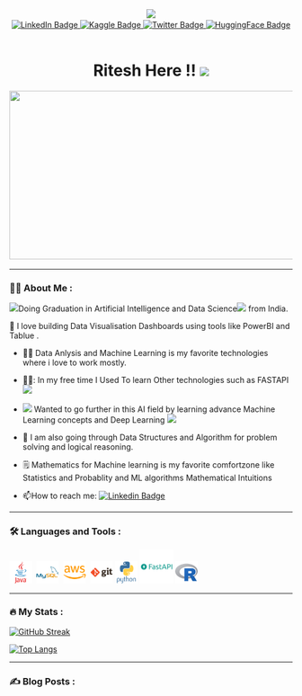 <div id="header" align="center">
  <img src="https://media.giphy.com/media/M9gbBd9nbDrOTu1Mqx/giphy.gif" width="100"/>
</div>


<div id="badges" align="center">
  <a href="linkedin.com/in/ritesh-t-aa1a70205">
    <img src="https://img.shields.io/badge/LinkedIn-blue?style=for-the-badge&logo=linkedin&logoColor=white" alt="LinkedIn Badge"/>
  </a>
  <a href="https://www.kaggle.com/ritesh0015">
    <img src="https://img.shields.io/badge/Kaggle-blue?style=for-the-badge&logo=KAGGLE&logoColor=white" alt="Kaggle Badge"/>
  </a>
  <a href="[your-twitter-URL](https://twitter.com/ritz_0015)">
    <img src="https://img.shields.io/badge/Twitter-blue?style=for-the-badge&logo=twitter&logoColor=white" alt="Twitter Badge"/>
  </a>
  <a href="https://huggingface.co/Ritesh015">
    <img src="https://img.shields.io/badge/Hugging Face-gold?style=for-the-badge&logo=huggingface&logoColor=black" alt="HuggingFace Badge"/>
  </a>
</div>

<div id="header" align="center">
  <img src="https://komarev.com/ghpvc/?username=your-github-username&style=flat-square&color=blue" alt=""/>
</div>


<div id="header" align="center">
  <h1>
  Ritesh Here !! 
  <img src="https://media.giphy.com/media/hvRJCLFzcasrR4ia7z/giphy.gif" width="30px"/>
</h1>
</div>


<div align="center">
  <img src="https://media.giphy.com/media/dWesBcTLavkZuG35MI/giphy.gif" width="600" height="300"/>
</div>

---

### :man_technologist: About Me :


<img src="https://media.giphy.com/media/2uw4pRauXH8GBjBE1P/giphy.gif" width="30">Doing Graduation in Artificial Intelligence and Data Science<img src="https://media.giphy.com/media/WUlplcMpOCEmTGBtBW/giphy.gif" width="30"> from India.

:telescope: I love building Data Visualisation Dashboards using tools like PowerBI and Tablue .

- 👨‍💻 Data Anlysis and Machine Learning is my favorite technologies where i love to work mostly.
 
- 🕵️‍♂️: In my free time I Used To learn Other technologies such as FASTAPI <img src="https://seeklogo.com/images/F/fastapi-logo-541BAA112F-seeklogo.com.png" width="20">

- <img src="https://media.giphy.com/media/VZV471U1wUShjcsMlE/giphy.gif" width="30"> Wanted to go further in this AI field by learning advance Machine Learning concepts and Deep Learning <img src="https://media.giphy.com/media/VZV471U1wUShjcsMlE/giphy.gif" width="30">

- 📓 I am also going through Data Structures and Algorithm for problem solving and logical reasoning.

- 🗒️ Mathematics for Machine learning is my favorite comfortzone like Statistics and Probablity and ML algorithms Mathematical Intuitions

- :mailbox:How to reach me: [![Linkedin Badge](https://img.shields.io/badge/LinkedIn-blue?style=flat&logo=Linkedin&logoColor=white)](linkedin.com/in/ritesh-tambe-aa1a70205)


---

### :hammer_and_wrench: Languages and Tools :
<div>
  <img src="https://github.com/devicons/devicon/blob/master/icons/java/java-original-wordmark.svg" title="Java" alt="Java" width="40" height="40"/>&nbsp;
  <img src="https://github.com/devicons/devicon/blob/master/icons/mysql/mysql-original-wordmark.svg" title="MySQL"  alt="MySQL" width="40" height="40"/>&nbsp;
  <img src="https://github.com/devicons/devicon/blob/master/icons/amazonwebservices/amazonwebservices-plain-wordmark.svg" title="AWS" alt="AWS" width="40" height="40"/>&nbsp;
  <img src="https://github.com/devicons/devicon/blob/master/icons/git/git-original-wordmark.svg" title="Git" **alt="Git" width="40" height="40"/>
  <img src="https://raw.githubusercontent.com/devicons/devicon/1119b9f84c0290e0f0b38982099a2bd027a48bf1/icons/python/python-original-wordmark.svg" title="Python" **alt="Python" width="40" height="40"/>
  <img src="https://raw.githubusercontent.com/devicons/devicon/1119b9f84c0290e0f0b38982099a2bd027a48bf1/icons/fastapi/fastapi-original-wordmark.svg" title="fastapi" **alt="fastapi" width="60" height="60"/>
  <img src="https://raw.githubusercontent.com/devicons/devicon/1119b9f84c0290e0f0b38982099a2bd027a48bf1/icons/r/r-original.svg" title="R" **alt="R" width="40" height="40"/>
</div>


---

### :fire: My Stats :
[![GitHub Streak](https://github-readme-streak-stats.herokuapp.com?user=riteshtambe)](https://git.io/streak-stats)

[![Top Langs](https://github-readme-stats.vercel.app/api/top-langs/?username=riteshtambe&layout=compact&theme=vision-friendly-dark)](https://github.com/anuraghazra/github-readme-stats)


---

### :writing_hand: Blog Posts :
<!-- BLOG-POST-LIST:START -->
<!-- BLOG-POST-LIST:END -->
